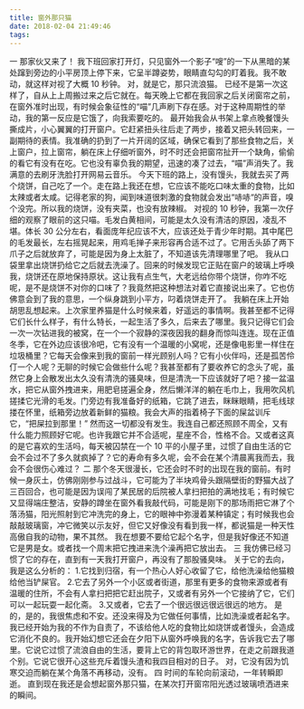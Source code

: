 ```yaml
---
title: 窗外那只猫
date: 2018-02-04 21:49:46
tags:
---
```

一
那家伙又来了！
我下班回家打开灯，只见窗外一个影子“嗖”的一下从黑暗的某处蹿到旁边的小平房顶上停下来，它呈半蹲姿势，眼睛直勾勾的盯着我。我不敢动，就这样对视了大概 10 秒钟。
对，就是它，那只流浪猫。
已经不是第一次这样了，自从上上周搬过来之后它就在。每天晚上它都在我回家之后关闭窗帘之前，在窗外准时出现，有时候会象征性的“喵”几声刷下存在感。对于这种周期性的举动，我的第一反应是它饿了，向我索要吃的。
最开始我会从书架上拿点晚餐馒头撕成片，小心翼翼的打开窗户。它赶紧扭头往后走了两步，接着又把头转回来，一副期待的表情。我准确的扔到了一片开阔的区域，确保它看到了那些食物之后，关上窗户，拉上窗帘，躺在床上仔细听窗外，时不时还会把窗帘扯开一个缺角，偷偷的看它有没有在吃。它也没有辜负我的期望，迅速的凑了过去，“喵”声消失了。我满意的去刷牙洗脸打开网易云音乐。
今天下班的路上，没有馒头，我就去买了两个烧饼，自己吃了一个。走在路上我还在想，它应该不能吃口味太重的食物，比如太辣或者太咸。记得老家的狗，闻到味道很刺激的食物就会发出“哧哧“的声音，嗅个没完。所以我的烧饼，没有夹菜，也没有放辣椒。
对视的 10 秒钟，我第一次仔细的观察了眼前的这只喵。毛发白黄相间，可能是太久没有清洁的原因，凌乱不堪。体长 30 公分左右，看面庞年纪应该不大，应该还处于青少年时期。其中尾巴的毛发最长，左右摇晃起来，用鸡毛掸子来形容再合适不过了。它用舌头舔了两下爪子之后就放弃了，可能是因为身上太脏了，不知道该先清理哪里了吧。
我从口袋里拿出烧饼扔给它之后就去洗澡了。回来的时候发现它正贴在窗户的玻璃上呼唤我，烧饼还在原地保持原状。这让我有点生气，大老远给你带个烧饼，你咋不吃呢，是不是烧饼不对你的口味了？我竟然把这种想法对着它直接说出来了。它也仿佛意会到了我的意思，一个纵身跳到小平方，叼着烧饼走开了。
我躺在床上开始胡思乱想起来。上次家里养猫是什么时候来着，好遥远的事情啊。我甚至都不记得它们长什么样子，有什么特长，一起生活了多久，后来去了哪里。我只记得它们会一次一次钻进我的被窝，在一个一个寂静的深夜因我的翻身而惊叫连连。现在正值冬季，它在外边应该很冷吧，它有没有一个温暖的小窝呢，还是像电影里一样住在垃圾桶里？它每天会像来到我的窗前一样光顾别人吗？它有小伙伴吗，还是孤苦伶仃一个人呢？无聊的时候它会做些什么呢？我甚至都有了要收养它的念头了呢，虽然它身上会散发出太久没有清洗的骚臭味，但是清洗一下应该就好了吧？接一盆温水，把它从窗外拽进来，用肥皂搓遍全身，然后懒洋洋的躺在毛巾上，我用吹风机搓揉它光滑的毛发。门旁边有我准备好的纸箱，它跳了进去，眯眯眼睛，把毛线球搂在怀里，纸箱旁边放着新鲜的猫粮。我会大声的指着椅子下面的屎盆训斥它，“把屎拉到那里！”
然而这一切都没有发生。我连自己都还照顾不周全，又有什么能力照顾好它呢。也许我跟它并不合适呢，星座不合，性格不合。又或者这真的是它喜欢的生活吗，每天被囚禁在一个 10 平的小屋子里，过惯了自由生活的它会不会过不了多久就疯掉了？它的寿命有多久呢，会不会在某个清晨离我而去，我会不会很伤心难过？
二
那个冬天很漫长，它还会时不时的出现在我的窗前。有时候一身灰土，仿佛刚刚参与过战斗，它可能为了半块鸡骨头跟隔壁街的野猫大战了三百回合，也可能是因为误闯了某民居的后院被人拿扫把拍的满地找毛；有时候它又显得端庄整洁，安静的蹲坐在窗外看我敲代码，可能是刚下的那场雨把它淋了个落汤猫，阳光照射到它冲洗完的身上，它的眼神中弥漫着某种镇定；有时候我也会敲敲玻璃窗，冲它微笑以示友好，但它又好像没有看到我一样，都说猫是一种天性高傲自我的动物，果不其然。
我在想要不要给它起个名字，但是我好像还不知道它是男是女。或者找一个周末把它拽进来洗个澡再把它放出去。
三
我仿佛已经习惯了它的存在，直到有一天我打开窗户，再没有了那股骚臭味。
关于它的去向，我是这么分析的：
1.它找到归宿，有一个热心人好心收留了它，给他洗澡给他猫粮给他当铲屎官。
2.它去了另外一个小区或者街道，那里有更多的食物来源或者有温暖的住所，不会有人拿扫把把它赶出院子，又或者有另外一个它接纳了它，它们可以一起玩耍一起化斋。
3.又或者，它去了一个很远很远很远很远的地方。
是的，是的，我很焦虑和不安。还没来得及为它做任何事情，比如洗澡或者起名字。我已经开始为我的不作为自责了，不该给他人吃的食物比如烧饼或者馒头，会造成它消化不良的。我开始幻想它还会在夕阳下从窗外呼唤我的名字，告诉我它去了哪里。它说它过惯了流浪自由的生活，要背上它的背包取环游世界，在走之前跟我道个别。它说它很开心这些充斥着馒头渣和我四目相对的日子。
对，它没有因为饥寒交迫而躺在某个角落不再移动，没有。
四
时间的车轮向前滚动，一年转瞬即逝。
直到现在我还是会想起窗外那只猫，在某次打开窗帘阳光透过玻璃喷洒进来的瞬间。